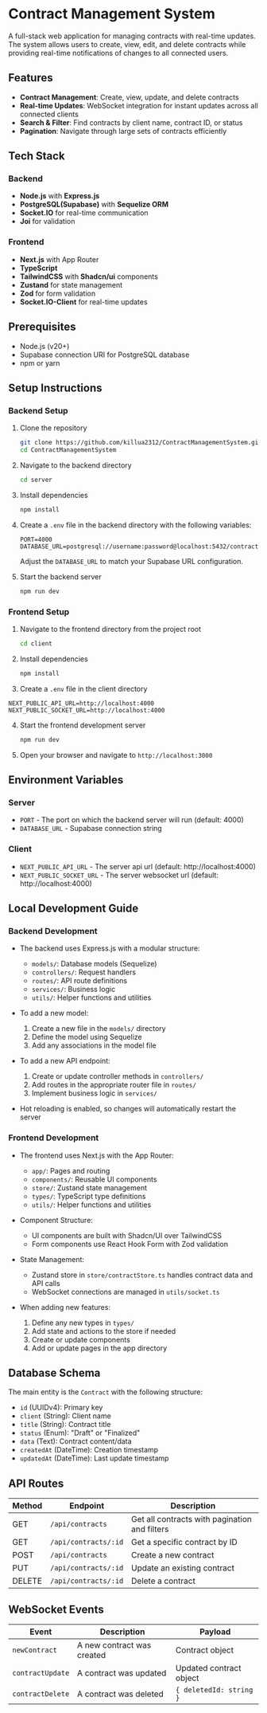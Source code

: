 # Contract Management System

A full-stack web application for managing contracts with real-time updates. The system allows users to create, view, edit, and delete contracts while providing real-time notifications of changes to all connected users.

## Features

- **Contract Management**: Create, view, update, and delete contracts
- **Real-time Updates**: WebSocket integration for instant updates across all connected clients
- **Search & Filter**: Find contracts by client name, contract ID, or status
- **Pagination**: Navigate through large sets of contracts efficiently

## Tech Stack

### Backend
- **Node.js** with **Express.js**
- **PostgreSQL(Supabase)** with **Sequelize ORM**
- **Socket.IO** for real-time communication
- **Joi** for validation

### Frontend
- **Next.js** with App Router
- **TypeScript**
- **TailwindCSS** with **Shadcn/ui** components
- **Zustand** for state management
- **Zod** for form validation
- **Socket.IO-Client** for real-time updates

## Prerequisites

- Node.js (v20+)
- Supabase connection URI for PostgreSQL database
- npm or yarn

## Setup Instructions

### Backend Setup

1. Clone the repository
   ```bash
   git clone https://github.com/killua2312/ContractManagementSystem.git
   cd ContractManagementSystem
   ```

2. Navigate to the backend directory
   ```bash
   cd server
   ```

3. Install dependencies
   ```bash
   npm install
   ```

4. Create a `.env` file in the backend directory with the following variables:
   ```
   PORT=4000
   DATABASE_URL=postgresql://username:password@localhost:5432/contract_management
   ```

   Adjust the `DATABASE_URL` to match your Supabase URL configuration.

5. Start the backend server
   ```bash
   npm run dev
   ```

### Frontend Setup

1. Navigate to the frontend directory from the project root
   ```bash
   cd client
   ```

2. Install dependencies
   ```bash
   npm install
   ```

3. Create a `.env` file in the client directory

  ```
  NEXT_PUBLIC_API_URL=http://localhost:4000
  NEXT_PUBLIC_SOCKET_URL=http://localhost:4000
  ```

4. Start the frontend development server
   ```bash
   npm run dev
   ```

5. Open your browser and navigate to `http://localhost:3000`

## Environment Variables

### Server
- `PORT` - The port on which the backend server will run (default: 4000)
- `DATABASE_URL` - Supabase connection string

### Client
- `NEXT_PUBLIC_API_URL` - The server api url (default: http://localhost:4000)
- `NEXT_PUBLIC_SOCKET_URL` - The server websocket url (default: http://localhost:4000)

## Local Development Guide

### Backend Development

- The backend uses Express.js with a modular structure:
  - `models/`: Database models (Sequelize)
  - `controllers/`: Request handlers
  - `routes/`: API route definitions
  - `services/`: Business logic
  - `utils/`: Helper functions and utilities

- To add a new model:
  1. Create a new file in the `models/` directory
  2. Define the model using Sequelize
  3. Add any associations in the model file

- To add a new API endpoint:
  1. Create or update controller methods in `controllers/`
  2. Add routes in the appropriate router file in `routes/`
  3. Implement business logic in `services/`

- Hot reloading is enabled, so changes will automatically restart the server

### Frontend Development

- The frontend uses Next.js with the App Router:
  - `app/`: Pages and routing
  - `components/`: Reusable UI components
  - `store/`: Zustand state management
  - `types/`: TypeScript type definitions
  - `utils/`: Helper functions and utilities

- Component Structure:
  - UI components are built with Shadcn/UI over TailwindCSS
  - Form components use React Hook Form with Zod validation

- State Management:
  - Zustand store in `store/contractStore.ts` handles contract data and API calls
  - WebSocket connections are managed in `utils/socket.ts`

- When adding new features:
  1. Define any new types in `types/`
  2. Add state and actions to the store if needed
  3. Create or update components
  4. Add or update pages in the app directory

## Database Schema

The main entity is the `Contract` with the following structure:

- `id` (UUIDv4): Primary key
- `client` (String): Client name
- `title` (String): Contract title
- `status` (Enum): "Draft" or "Finalized"
- `data` (Text): Contract content/data
- `createdAt` (DateTime): Creation timestamp
- `updatedAt` (DateTime): Last update timestamp

## API Routes

| Method | Endpoint | Description |
|--------|----------|-------------|
| GET | `/api/contracts` | Get all contracts with pagination and filters |
| GET | `/api/contracts/:id` | Get a specific contract by ID |
| POST | `/api/contracts` | Create a new contract |
| PUT | `/api/contracts/:id` | Update an existing contract |
| DELETE | `/api/contracts/:id` | Delete a contract |

## WebSocket Events

| Event | Description | Payload |
|-------|-------------|---------|
| `newContract` | A new contract was created | Contract object |
| `contractUpdate` | A contract was updated | Updated contract object |
| `contractDelete` | A contract was deleted | `{ deletedId: string }` |
